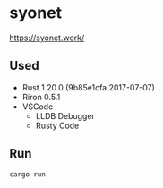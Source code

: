 # syonet

https://syonet.work/

## Used

- Rust 1.20.0 (9b85e1cfa 2017-07-07)
- Riron 0.5.1
- VSCode
    - LLDB Debugger
    - Rusty Code

## Run

```
cargo run
```
